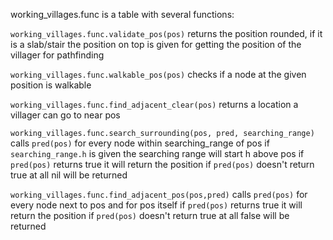 working_villages.func is a table with several functions:

`working_villages.func.validate_pos(pos)`
returns the position rounded, if it is a slab/stair the position on top is given
for getting the position of the villager for pathfinding

`working_villages.func.walkable_pos(pos)`
checks if a node at the given position is walkable

`working_villages.func.find_adjacent_clear(pos)`
returns a location a villager can go to near pos

`working_villages.func.search_surrounding(pos, pred, searching_range)`
calls `pred(pos)` for every node within searching_range of pos
if `searching_range.h` is given the searching range will start h above pos
if `pred(pos)` returns true it will return the position
if `pred(pos)` doesn't return true at all nil will be returned

`working_villages.func.find_adjacent_pos(pos,pred)`
calls `pred(pos)` for every node next to pos and for pos itself
if `pred(pos)` returns true it will return the position
if `pred(pos)` doesn't return true at all false will be returned